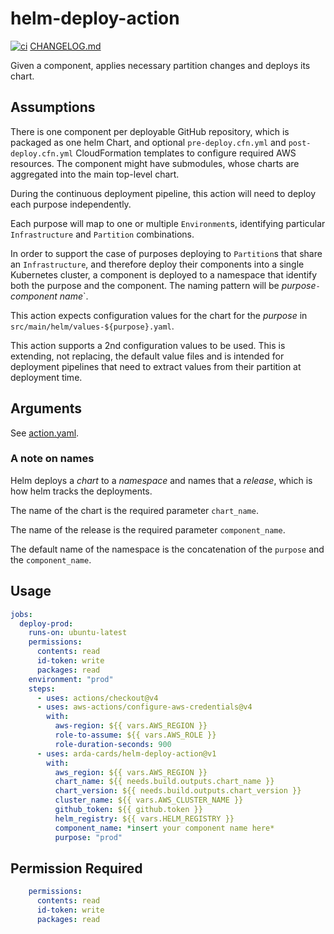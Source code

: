 # helm-deploy-action

[![ci](https://github.com/Arda-cards/helm-deploy-action/actions/workflows/ci.yaml/badge.svg?branch=main)](https://github.com/Arda-cards/helm-deploy-action/actions/workflows/ci.yaml?query=branch%3Amain)
[CHANGELOG.md](CHANGELOG.md)

Given a component, applies necessary partition changes and deploys its chart.

## Assumptions

There is one component per deployable GitHub repository, which is packaged as one helm Chart, and optional `pre-deploy.cfn.yml`
and `post-deploy.cfn.yml` CloudFormation templates to configure required AWS resources. The component might have submodules,
whose charts are aggregated into the main top-level chart.

During the continuous deployment pipeline, this action will need to deploy each purpose independently.

Each purpose will map to one or multiple `Environment`s, identifying particular `Infrastructure` and `Partition` combinations.

In order to support the case of purposes deploying to `Partition`s that share an `Infrastructure`, and therefore deploy their
components into a single Kubernetes cluster, a component is deployed to a namespace that identify both the purpose and the component.
The naming pattern will be *purpose*`-`*component name*`.

This action expects configuration values for the chart for the *purpose* in `src/main/helm/values-${purpose}.yaml`.

This action supports a 2nd configuration values to be used. This is extending, not replacing, the default value files and is
intended for deployment pipelines that need to extract values from their partition at deployment time.

## Arguments

See [action.yaml](action.yaml).

### A note on names

Helm deploys a *chart* to a *namespace* and names that a *release*, which is how helm tracks the deployments.

The name of the chart is the required parameter `chart_name`.

The name of the release is the required parameter `component_name`.

The default name of the namespace is the concatenation of the `purpose` and the `component_name`.

## Usage

```yaml
jobs:
  deploy-prod:
    runs-on: ubuntu-latest
    permissions:
      contents: read
      id-token: write
      packages: read
    environment: "prod"
    steps:
      - uses: actions/checkout@v4
      - uses: aws-actions/configure-aws-credentials@v4
        with:
          aws-region: ${{ vars.AWS_REGION }}
          role-to-assume: ${{ vars.AWS_ROLE }}
          role-duration-seconds: 900
      - uses: arda-cards/helm-deploy-action@v1
        with:
          aws_region: ${{ vars.AWS_REGION }}
          chart_name: ${{ needs.build.outputs.chart_name }}
          chart_version: ${{ needs.build.outputs.chart_version }}
          cluster_name: ${{ vars.AWS_CLUSTER_NAME }}
          github_token: ${{ github.token }}
          helm_registry: ${{ vars.HELM_REGISTRY }}
          component_name: *insert your component name here*
          purpose: "prod"
```

## Permission Required

```yaml
    permissions:
      contents: read
      id-token: write
      packages: read
```
